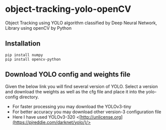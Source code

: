 # object-tracking-yolo-openCV
Object Tracking using YOLO algorithm classified by Deep Neural Network, Library using openCV by Python

## Installation

```
pip install numpy
pip install opencv-python
```

## Download YOLO config and weights file

Given the below link you will find several version of YOLO. Select a version and download the weights as well as the cfg file and place it into the yolo-config directory. 
* For faster processing you may download the YOLOv3-tiny 
* For better accuracy you may download other version-3 configuration file
* Here I have used YOLOv3-320
<[http://unlicense.org](https://pjreddie.com/darknet/yolo/)/>
